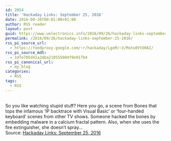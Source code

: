 ```yaml
---
id: 2054
title: 'Hackaday Links: September 25, 2016'
date: 2016-09-26T00:01:00+01:00
author: RSS reader
layout: post
guid: https://www.uelectronics.info/2016/09/26/hackaday-links-september-25-2016/
permalink: /2016/09/26/hackaday-links-september-25-2016/
rss_pi_source_url:
  - https://feedproxy.google.com/~r/hackaday/LgoM/~3/Mshs0VtO0AI/
rss_pi_source_md5:
  - 1dfe705d41a2dba210555084f0e917b4
rss_pi_canonical_url:
  - my_blog
categories:
  - RSS
tags:
  - RSS
---
```

&#013;  
So you like watching stupid stuff? Here you go, a scene from Bones that tops the infamous ‘IP backtrace with Visual Basic’ or ‘four-handed keyboard’ scenes from other TV shows. Someone hacked the bones by embedding malware in a calcium fractal pattern. Also, when she uses the fire extinguisher, she doesn’t spray…&#013;  
Source: <a href="https://feedproxy.google.com/~r/hackaday/LgoM/~3/Mshs0VtO0AI/" target="_blank">Hackaday Links: September 25, 2016</a>